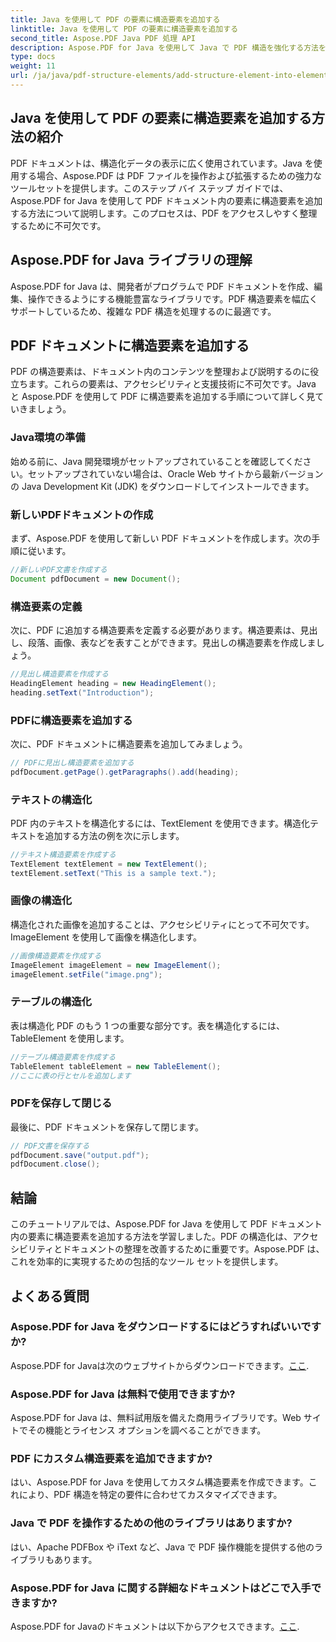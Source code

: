 ```yaml
---
title: Java を使用して PDF の要素に構造要素を追加する
linktitle: Java を使用して PDF の要素に構造要素を追加する
second_title: Aspose.PDF Java PDF 処理 API
description: Aspose.PDF for Java を使用して Java で PDF 構造を強化する方法を学びます。このステップ バイ ステップ ガイドでは、アクセスしやすく整理された PDF に構造要素を追加する方法について説明します。
type: docs
weight: 11
url: /ja/java/pdf-structure-elements/add-structure-element-into-element-in-pdf-using-java/
---
```


## Java を使用して PDF の要素に構造要素を追加する方法の紹介

PDF ドキュメントは、構造化データの表示に広く使用されています。Java を使用する場合、Aspose.PDF は PDF ファイルを操作および拡張するための強力なツールセットを提供します。このステップ バイ ステップ ガイドでは、Aspose.PDF for Java を使用して PDF ドキュメント内の要素に構造要素を追加する方法について説明します。このプロセスは、PDF をアクセスしやすく整理するために不可欠です。

## Aspose.PDF for Java ライブラリの理解

Aspose.PDF for Java は、開発者がプログラムで PDF ドキュメントを作成、編集、操作できるようにする機能豊富なライブラリです。PDF 構造要素を幅広くサポートしているため、複雑な PDF 構造を処理するのに最適です。

## PDF ドキュメントに構造要素を追加する

PDF の構造要素は、ドキュメント内のコンテンツを整理および説明するのに役立ちます。これらの要素は、アクセシビリティと支援技術に不可欠です。Java と Aspose.PDF を使用して PDF に構造要素を追加する手順について詳しく見ていきましょう。

### Java環境の準備

始める前に、Java 開発環境がセットアップされていることを確認してください。セットアップされていない場合は、Oracle Web サイトから最新バージョンの Java Development Kit (JDK) をダウンロードしてインストールできます。

### 新しいPDFドキュメントの作成

まず、Aspose.PDF を使用して新しい PDF ドキュメントを作成します。次の手順に従います。

```java
//新しいPDF文書を作成する
Document pdfDocument = new Document();
```

### 構造要素の定義

次に、PDF に追加する構造要素を定義する必要があります。構造要素は、見出し、段落、画像、表などを表すことができます。見出しの構造要素を作成しましょう。

```java
//見出し構造要素を作成する
HeadingElement heading = new HeadingElement();
heading.setText("Introduction");
```

### PDFに構造要素を追加する

次に、PDF ドキュメントに構造要素を追加してみましょう。

```java
// PDFに見出し構造要素を追加する
pdfDocument.getPage().getParagraphs().add(heading);
```

### テキストの構造化

PDF 内のテキストを構造化するには、TextElement を使用できます。構造化テキストを追加する方法の例を次に示します。

```java
//テキスト構造要素を作成する
TextElement textElement = new TextElement();
textElement.setText("This is a sample text.");
```

### 画像の構造化

構造化された画像を追加することは、アクセシビリティにとって不可欠です。ImageElement を使用して画像を構造化します。

```java
//画像構造要素を作成する
ImageElement imageElement = new ImageElement();
imageElement.setFile("image.png");
```

### テーブルの構造化

表は構造化 PDF のもう 1 つの重要な部分です。表を構造化するには、TableElement を使用します。

```java
//テーブル構造要素を作成する
TableElement tableElement = new TableElement();
//ここに表の行とセルを追加します
```

### PDFを保存して閉じる

最後に、PDF ドキュメントを保存して閉じます。

```java
// PDF文書を保存する
pdfDocument.save("output.pdf");
pdfDocument.close();
```

## 結論

このチュートリアルでは、Aspose.PDF for Java を使用して PDF ドキュメント内の要素に構造要素を追加する方法を学習しました。PDF の構造化は、アクセシビリティとドキュメントの整理を改善するために重要です。Aspose.PDF は、これを効率的に実現するための包括的なツール セットを提供します。

## よくある質問

### Aspose.PDF for Java をダウンロードするにはどうすればいいですか?

 Aspose.PDF for Javaは次のウェブサイトからダウンロードできます。[ここ](https://releases.aspose.com/pdf/java/).

### Aspose.PDF for Java は無料で使用できますか?

Aspose.PDF for Java は、無料試用版を備えた商用ライブラリです。Web サイトでその機能とライセンス オプションを調べることができます。

### PDF にカスタム構造要素を追加できますか?

はい、Aspose.PDF for Java を使用してカスタム構造要素を作成できます。これにより、PDF 構造を特定の要件に合わせてカスタマイズできます。

### Java で PDF を操作するための他のライブラリはありますか?

はい、Apache PDFBox や iText など、Java で PDF 操作機能を提供する他のライブラリもあります。

### Aspose.PDF for Java に関する詳細なドキュメントはどこで入手できますか?

 Aspose.PDF for Javaのドキュメントは以下からアクセスできます。[ここ](https://reference.aspose.com/pdf/java/).